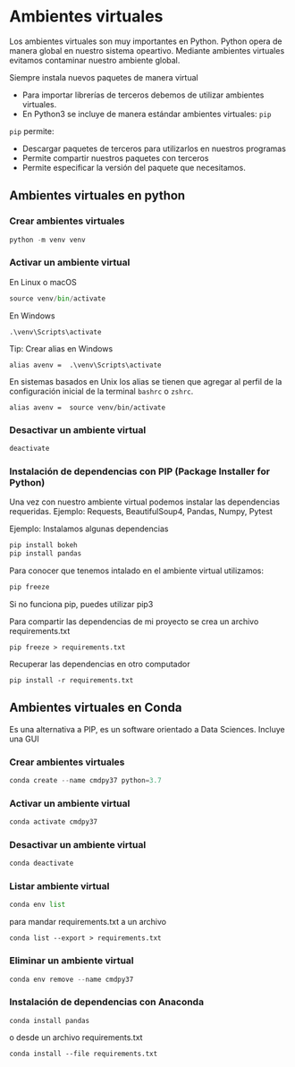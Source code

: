 # Ambientes virtuales

Los ambientes virtuales son muy importantes en Python. Python opera de manera global en nuestro sistema opeartivo. Mediante ambientes virtuales evitamos contaminar nuestro ambiente global.

Siempre instala nuevos paquetes de manera virtual

- Para importar librerías de terceros debemos de utilizar ambientes virtuales. 
- En Python3 se incluye de manera estándar ambientes virtuales: `pip`

`pip` permite:

- Descargar paquetes de terceros para utilizarlos en nuestros programas
- Permite compartir nuestros paquetes con terceros
- Permite especificar la versión del paquete que necesitamos.

## Ambientes virtuales en python

### Crear ambientes virtuales

```python
python -m venv venv
```

### Activar un ambiente virtual

En Linux o macOS
```python
source venv/bin/activate
```
En Windows 
```terminal
.\venv\Scripts\activate
```

Tip: Crear alias en Windows
```terminal
alias avenv =  .\venv\Scripts\activate
```
En sistemas basados en Unix los alias se tienen que agregar al perfil de la configuración inicial de la terminal `bashrc` o `zshrc`.
```terminal
alias avenv =  source venv/bin/activate
```

### Desactivar un ambiente virtual

```python
deactivate
```

### Instalación de dependencias con PIP (Package Installer for Python)

Una vez con nuestro ambiente virtual podemos instalar las dependencias requeridas. Ejemplo: Requests, BeautifulSoup4, Pandas, Numpy, Pytest

Ejemplo: Instalamos algunas dependencias 

```python
pip install bokeh
pip install pandas
```

Para conocer que tenemos intalado en el ambiente virtual utilizamos:

```python
pip freeze
```
Si no funciona pip, puedes utilizar pip3

Para compartir las dependencias de mi proyecto se crea un archivo requirements.txt

```terminal
pip freeze > requirements.txt
```

Recuperar las dependencias en otro computador

```terminal
pip install -r requirements.txt
```

## Ambientes virtuales en Conda

Es una alternativa a PIP, es un software orientado a Data Sciences. Incluye una GUI

### Crear ambientes virtuales

```python
conda create --name cmdpy37 python=3.7
```

### Activar un ambiente virtual

```python
conda activate cmdpy37
```

### Desactivar un ambiente virtual

```python
conda deactivate
```

### Listar ambiente virtual

```python
conda env list
```

para mandar requirements.txt a un archivo

```terminal
conda list --export > requirements.txt
```

### Eliminar un ambiente virtual

```python
conda env remove --name cmdpy37
```

### Instalación de dependencias con Anaconda

```terminal
conda install pandas
```
o desde un archivo requirements.txt

```terminal
conda install --file requirements.txt
```
